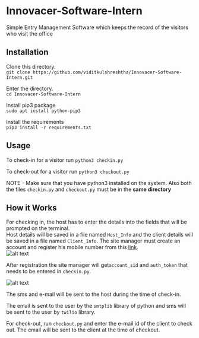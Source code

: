 # Innovacer-Software-Intern

Simple Entry Management Software which keeps the record of the visitors who visit the office

## Installation
Clone this directory.  
`git clone https://github.com/viditkulshreshtha/Innovacer-Software-Intern.git`  

Enter the directory.  
`cd Innovacer-Software-Intern`  

Install pip3 package  
`sudo apt install python-pip3`  

Install the requirements  
`pip3 install -r requirements.txt`  


## Usage  
To check-in for a visitor run `python3 checkin.py`   

To check-out for a visitor run `python3 checkout.py`    

NOTE - Make sure that you have python3 installed on the system. Also both the files `checkin.py` and `checkout.py` must be in the **same directory**  


## How it Works  
For checking in, the host has to enter the details into the fields that will be prompted on the terminal.  
Host details will be saved in a file named `Host_Info` and the client details will be saved in a file named `Client_Info`.
The site manager must create an account and register his mobile number from this [link](https://www.twilio.com/try-twilio).  
![alt text](https://github.com/viditkulshreshtha/Innovacer-Software-Intern/blob/master/Twilio_details.png "Twilio details")

After registration the site manager will get`account_sid` and `auth_token` that needs to be entered in `checkin.py`.  

![alt text](https://github.com/viditkulshreshtha/Innovacer-Software-Intern/blob/master/Details.png "")  

The sms and e-mail will be sent to the host during the time of check-in.  

The email is sent to the user by the `smtplib` library of python and sms will be sent to the user by `twilio` library.  

For check-out, run `checkout.py`  and enter the e-mail id of the client to check out. The email will be sent to the client at the time of checkout.  




